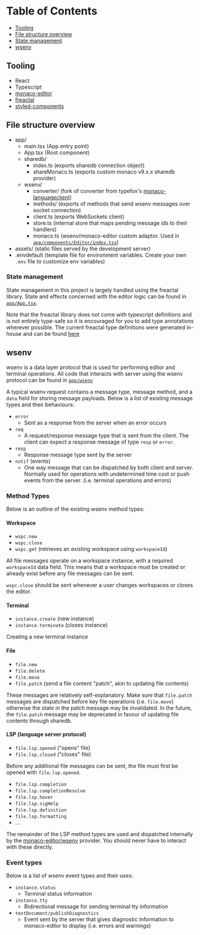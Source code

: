 # Table of Contents

- [Tooling](#tooling)
- [File structure overview](#file-structure-overview)
- [State management](#state-management)
- [wsenv](#wsenv)

## Tooling

- React
- Typescript
- [monaco-editor](https://github.com/Microsoft/monaco-editor)
- [freactal](https://github.com/FormidableLabs/freactal)
- [styled-components](https://github.com/styled-components/styled-components)

## File structure overview

- app/
  - main.tsx (App entry point)
  - App.tsx (Root component)
  - sharedb/
    - index.ts (exports sharedb connection object)
    - shareMonaco.ts (exports custom monaco v9.x.x sharedb provider)
  - wsenv/
    - converter/ (fork of converter from typefox's [monaco-languageclient](https://github.com/TypeFox/monaco-languageclient/blob/master/src/converter.ts))
    - methods/ (exports of methods that send wsenv messages over socket connection)
    - client.ts (exports WebSockets client)
    - store.ts (internal store that maps pending message ids to their handlers)
    - monaco.ts (wsenv/monaco-editor custom adaptor. Used in [`app/components/Editor/index.tsx`](/app/components/Editor/index.tsx))
- assets/ (static files served by the development server)
- .envdefault (template file for environment variables. Create your own `.env` file to customize env variables)

### State management

State management in this project is largely handled using the freactal library. State and effects concerned with the editor logic can be found in [`app/App.tsx`](/app/App.tsx).

Note that the freactal library does not come with typescript definitions and is not entirely type-safe so it is encouraged for you to add type annotations wherever possible. The current freactal type definitions were generated in-house and can be found [here](/app/typings/freactal)

## wsenv

wsenv is a data layer protocol that is used for performing editor and terminal operations. All code that interacts with server using the wsenv protocol can be found in [`app/wsenv`](/app/wsenv)

A typical wsenv request contains a message type, message method, and a `data` field for storing message payloads. Below is a list of existing message types and their behaviours:

- `error`
  - Sent as a response from the server when an error occurs
- `req`
  - A request/response message type that is sent from the client. The client can expect a response message of type `resp` or `error`.
- `resp`
  - Response message type sent by the server
- `notif` (events)
  - One way message that can be dispatched by both client and server. Normally used for operations with undetermined time cost or push events from the server. (i.e. terminal operations and errors)

### Method Types

Below is an outline of the existing wsenv method types:

#### Workspace

- `wspc.new`
- `wspc.close`
- `wspc.get` (retrieves an existing workspace using `workspaceId`)

All file messages operate on a workspace instance, with a required `workspaceId` data field. This means that a workspace must be created or already exist before any file messages can be sent.

`wspc.close` should be sent whenever a user changes workspaces or closes the editor.

#### Terminal

- `instance.create` (new instance)
- `instance.terminate` (closes instance)

Creating a new terminal instance

#### File

- `file.new`
- `file.delete`
- `file.move`
- `file.patch` (send a file content "patch", akin to updating file contents)

These messages are relatively self-explanatory. Make sure that `file.patch` messages are dispatched before key file operations (i.e. `file.move`) otherwise the state in the patch message may be invalidated. In the future, the `file.patch` message may be deprecated in favour of updating file contents through sharedb.

#### LSP (language server protocol)

- `file.lsp.opened` ("opens" file)
- `file.lsp.closed` ("closes" file)

Before any additional file messages can be sent, the file must first be opened with `file.lsp.opened`.

- `file.lsp.completion`
- `file.lsp.completionResolve`
- `file.lsp.hover`
- `file.lsp.sigHelp`
- `file.lsp.definition`
- `file.lsp.formatting`
- ...

The remainder of the LSP method types are used and dispatched internally by the [monaco-editor/wsenv](/app/wsenv/monaco.ts) provider. You should never have to interact with these directly.

### Event types

Below is a list of wsenv event types and their uses:

- `instance.status`
  - Terminal status information
- `instance.tty`
  - Bidirectional message for sending terminal tty information
- `textDocument/publishDiagnostics`
  - Event sent by the server that gives diagnostic information to monaco-editor to display (i.e. errors and warnings)
